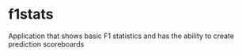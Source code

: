 # f1stats
Application that shows basic F1 statistics and has the ability to create prediction scoreboards
